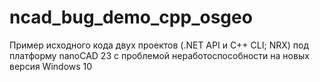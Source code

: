 # ncad_bug_demo_cpp_osgeo
Пример исходного кода двух проектов (.NET API и C++ CLI; NRX) под платформу nanoCAD 23 с проблемой неработоспособности на новых версия Windows 10
